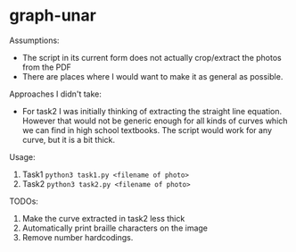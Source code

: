# graph-unar
Assumptions: 
- The script in its current form does not actually crop/extract the photos from the PDF
- There are places where I would want to make it as general as possible.

Approaches I didn't take:
- For task2 I was initially thinking of extracting the straight line equation. However
that would not be generic enough for all kinds of curves which we can find in high school
textbooks. The script would work for any curve, but it is a bit thick.


Usage:
1. Task1 `python3 task1.py <filename of photo>`
2. Task2 `python3 task2.py <filename of photo>`

TODOs:
1. Make the curve extracted in task2 less thick
2. Automatically print braille characters on the image
3. Remove number hardcodings.

